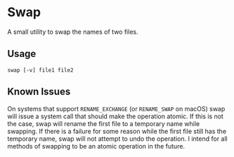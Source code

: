 # Swap

A small utility to swap the names of two files.

## Usage

```shell
swap [-v] file1 file2
```

## Known Issues

On systems that support `RENAME_EXCHANGE` (or `RENAME_SWAP` on macOS) swap will issue a system call that
should make the operation atomic. If this is not the case, swap will rename the first file to a temporary name
while swapping. If there is a failure for some reason while the first file still has the temporary name, swap will not
attempt to undo the operation. I intend for all methods of swapping to be an atomic operation in the future. 
